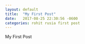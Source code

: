 ```yaml
---
layout: default
title:  "My First Post"
date:   2017-08-25 22:30:56 -0600
categories: rohit rusia first post
---
```

My First Post
